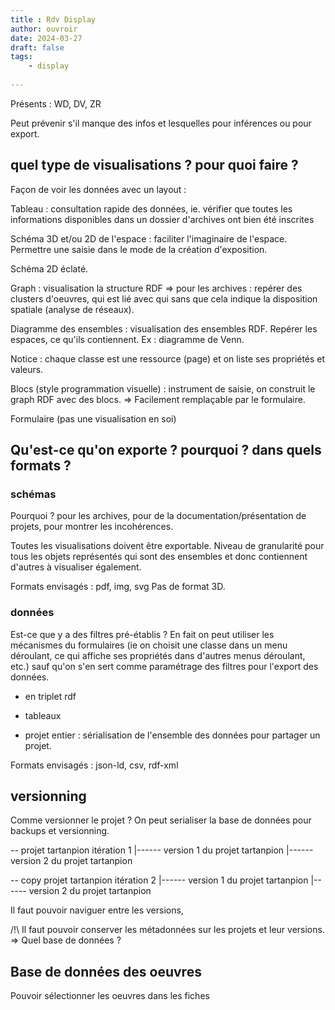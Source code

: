 ```yaml
---
title : Rdv Display
author: ouvroir
date: 2024-03-27
draft: false
tags:
    - display
    
---
```

Présents : WD, DV, ZR

Peut prévenir s'il manque des infos et lesquelles pour inférences ou pour export. 

## quel type de visualisations ? pour quoi faire ?

Façon de voir les données avec un layout : 

Tableau : consultation rapide des données, ie. vérifier que toutes les informations disponibles dans un dossier d'archives ont bien été inscrites

Schéma 3D et/ou 2D de l'espace : faciliter l'imaginaire de l'espace. Permettre une saisie dans le mode de la création d'exposition. 

Schéma 2D éclaté.

Graph : visualisation la structure RDF => pour les archives : repérer des clusters d'oeuvres, qui est lié avec qui sans que cela indique la disposition spatiale (analyse de réseaux).

Diagramme des ensembles : visualisation des ensembles RDF.  Repérer les espaces, ce qu'ils contiennent. Ex : diagramme de Venn. 

Notice : chaque classe est une ressource (page) et on liste ses propriétés et valeurs.

Blocs (style programmation visuelle) : instrument de saisie, on construit le graph RDF avec des blocs. => Facilement remplaçable par le formulaire.

Formulaire (pas une visualisation en soi)

<!--Note Lena: visualiser les affirmations et les inférences: permet de rajouter une affirmation une fois qu'on a "bougé des œuvres" par exemple -->

## Qu'est-ce qu'on exporte ? pourquoi ? dans quels formats ?

### schémas 

Pourquoi ? pour les archives, pour de la documentation/présentation de projets, pour montrer les incohérences.

Toutes les visualisations doivent être exportable. Niveau de granularité pour tous les objets représentés qui sont des ensembles et donc contiennent d'autres à visualiser également.

Formats envisagés : pdf, img, svg
Pas de format 3D. 

### données

Est-ce que y a des filtres pré-établis ? En fait on peut utiliser les mécanismes du formulaires (ie on choisit une classe dans un menu déroulant, ce qui affiche ses propriétés dans d'autres menus déroulant, etc.) sauf qu'on s'en sert comme paramétrage des filtres pour l'export des données.

- en triplet rdf

- tableaux

- projet entier : 
sérialisation de l'ensemble des données pour partager un projet. 

Formats envisagés : json-ld, csv, rdf-xml

<!--export de projet: exemple de OpenRefine-->
## versionning

Comme versionner le projet ? On peut serialiser la base de données pour backups et versionning.

-- projet tartanpion itération 1 
|------ version 1 du projet tartanpion
|------ version 2 du projet tartanpion


-- copy projet tartanpion itération 2 
|------ version 1 du projet tartanpion
|------ version 2 du projet tartanpion

Il faut pouvoir naviguer entre les versions, 

/!\ Il faut pouvoir conserver les métadonnées sur les projets et leur versions.
=> Quel base de données ?

## Base de données des oeuvres 

Pouvoir sélectionner les oeuvres dans les fiches

